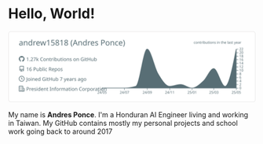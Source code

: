 # Hello, World!

![](https://raw.githubusercontent.com/andrew15818/andrew15818/master/profile-summary-card-output/default/0-profile-details.svg)

My name is **Andres Ponce**. I'm a Honduran AI Engineer living and working in Taiwan.
My GitHub contains mostly my personal projects and school work going back to around 2017


